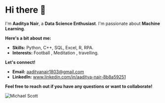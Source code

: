 # Hi there 👋

I'm **Aaditya Nair**, a **Data Science Enthusiast**. I'm passionate about **Machine Learning**. 

**Here's a bit about me:**
* **Skills:** Python, C++, SQL, Excel, R, RPA.
* **Interests:** Football , Meditation , travelling.

**Let's connect!**
* **Email:** aadityanair1803@gmail.com
* **LinkedIn:** www.linkedin.com/in/aaditya-nair-8b8a59251

**Feel free to reach out if you have any questions or want to collaborate!**

![Michael Scott ](https://github.com/user-attachments/assets/af8eb936-351e-4c01-965b-042cb726030d)

<!---
aadinair18/aadinair18 is a ✨ special ✨ repository because its `README.md` (this file) appears on your GitHub profile.
You can click the Preview link to take a look at your changes.
--->
